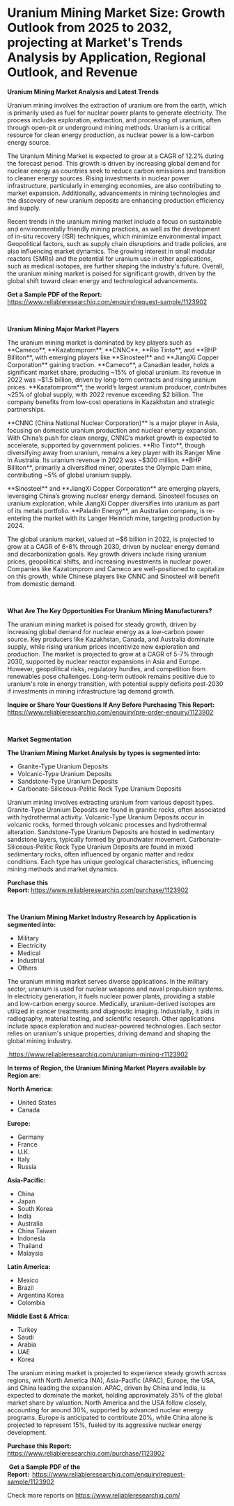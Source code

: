 <p><h1>Uranium Mining Market Size: Growth Outlook from 2025 to 2032, projecting at Market's Trends Analysis by Application, Regional Outlook, and Revenue</h1></p><p><strong>Uranium Mining Market Analysis and Latest Trends</strong></p>
<p><p>Uranium mining involves the extraction of uranium ore from the earth, which is primarily used as fuel for nuclear power plants to generate electricity. The process includes exploration, extraction, and processing of uranium, often through open-pit or underground mining methods. Uranium is a critical resource for clean energy production, as nuclear power is a low-carbon energy source.</p><p>The Uranium Mining Market is expected to grow at a CAGR of 12.2% during the forecast period. This growth is driven by increasing global demand for nuclear energy as countries seek to reduce carbon emissions and transition to cleaner energy sources. Rising investments in nuclear power infrastructure, particularly in emerging economies, are also contributing to market expansion. Additionally, advancements in mining technologies and the discovery of new uranium deposits are enhancing production efficiency and supply.</p><p>Recent trends in the uranium mining market include a focus on sustainable and environmentally friendly mining practices, as well as the development of in-situ recovery (ISR) techniques, which minimize environmental impact. Geopolitical factors, such as supply chain disruptions and trade policies, are also influencing market dynamics. The growing interest in small modular reactors (SMRs) and the potential for uranium use in other applications, such as medical isotopes, are further shaping the industry's future. Overall, the uranium mining market is poised for significant growth, driven by the global shift toward clean energy and technological advancements.</p></p>
<p><strong>Get a Sample PDF of the Report:&nbsp;</strong> <a href="https://www.reliableresearchiq.com/enquiry/request-sample/1123902?utm_campaign=973&utm_medium=2&utm_source=Github&utm_content=ia&utm_term=26012025&utm_id=uranium-mining">https://www.reliableresearchiq.com/enquiry/request-sample/1123902</a></p>
<p>&nbsp;</p>
<p><strong>Uranium Mining Major Market Players</strong></p>
<p><p>The uranium mining market is dominated by key players such as **Cameco**, **Kazatomprom**, **CNNC**, **Rio Tinto**, and **BHP Billiton**, with emerging players like **Sinosteel** and **JiangXi Copper Corporation** gaining traction. **Cameco**, a Canadian leader, holds a significant market share, producing ~15% of global uranium. Its revenue in 2022 was ~$1.5 billion, driven by long-term contracts and rising uranium prices. **Kazatomprom**, the world’s largest uranium producer, contributes ~25% of global supply, with 2022 revenue exceeding $2 billion. The company benefits from low-cost operations in Kazakhstan and strategic partnerships.</p><p>**CNNC (China National Nuclear Corporation)** is a major player in Asia, focusing on domestic uranium production and nuclear energy expansion. With China’s push for clean energy, CNNC’s market growth is expected to accelerate, supported by government policies. **Rio Tinto**, though diversifying away from uranium, remains a key player with its Ranger Mine in Australia. Its uranium revenue in 2022 was ~$300 million. **BHP Billiton**, primarily a diversified miner, operates the Olympic Dam mine, contributing ~5% of global uranium supply.</p><p>**Sinosteel** and **JiangXi Copper Corporation** are emerging players, leveraging China’s growing nuclear energy demand. Sinosteel focuses on uranium exploration, while JiangXi Copper diversifies into uranium as part of its metals portfolio. **Paladin Energy**, an Australian company, is re-entering the market with its Langer Heinrich mine, targeting production by 2024.</p><p>The global uranium market, valued at ~$6 billion in 2022, is projected to grow at a CAGR of 6-8% through 2030, driven by nuclear energy demand and decarbonization goals. Key growth drivers include rising uranium prices, geopolitical shifts, and increasing investments in nuclear power. Companies like Kazatomprom and Cameco are well-positioned to capitalize on this growth, while Chinese players like CNNC and Sinosteel will benefit from domestic demand.</p></p>
<p>&nbsp;</p>
<p><strong>What Are The Key Opportunities For Uranium Mining Manufacturers?</strong></p>
<p><p>The uranium mining market is poised for steady growth, driven by increasing global demand for nuclear energy as a low-carbon power source. Key producers like Kazakhstan, Canada, and Australia dominate supply, while rising uranium prices incentivize new exploration and production. The market is projected to grow at a CAGR of 5-7% through 2030, supported by nuclear reactor expansions in Asia and Europe. However, geopolitical risks, regulatory hurdles, and competition from renewables pose challenges. Long-term outlook remains positive due to uranium's role in energy transition, with potential supply deficits post-2030 if investments in mining infrastructure lag demand growth.</p></p>
<p><strong>Inquire or Share Your Questions If Any Before Purchasing This Report:</strong> <a href="https://www.reliableresearchiq.com/enquiry/pre-order-enquiry/1123902?utm_campaign=973&utm_medium=2&utm_source=Github&utm_content=ia&utm_term=26012025&utm_id=uranium-mining">https://www.reliableresearchiq.com/enquiry/pre-order-enquiry/1123902</a></p>
<p>&nbsp;</p>
<p><strong>Market Segmentation</strong></p>
<p><strong>The Uranium Mining Market Analysis by types is segmented into:</strong></p>
<p><ul><li>Granite-Type Uranium Deposits</li><li>Volcanic-Type Uranium Deposits</li><li>Sandstone-Type Uranium Deposits</li><li>Carbonate-Siliceous-Pelitic Rock Type Uranium Deposits</li></ul></p>
<p><p>Uranium mining involves extracting uranium from various deposit types. Granite-Type Uranium Deposits are found in granitic rocks, often associated with hydrothermal activity. Volcanic-Type Uranium Deposits occur in volcanic rocks, formed through volcanic processes and hydrothermal alteration. Sandstone-Type Uranium Deposits are hosted in sedimentary sandstone layers, typically formed by groundwater movement. Carbonate-Siliceous-Pelitic Rock Type Uranium Deposits are found in mixed sedimentary rocks, often influenced by organic matter and redox conditions. Each type has unique geological characteristics, influencing mining methods and market dynamics.</p></p>
<p><strong>Purchase this Report:&nbsp;</strong><a href="https://www.reliableresearchiq.com/purchase/1123902?utm_campaign=973&utm_medium=2&utm_source=Github&utm_content=ia&utm_term=26012025&utm_id=uranium-mining">https://www.reliableresearchiq.com/purchase/1123902</a></p>
<p>&nbsp;</p>
<p><strong>The Uranium Mining Market Industry Research by Application is segmented into:</strong></p>
<p><ul><li>Military</li><li>Electricity</li><li>Medical</li><li>Industrial</li><li>Others</li></ul></p>
<p><p>The uranium mining market serves diverse applications. In the military sector, uranium is used for nuclear weapons and naval propulsion systems. In electricity generation, it fuels nuclear power plants, providing a stable and low-carbon energy source. Medically, uranium-derived isotopes are utilized in cancer treatments and diagnostic imaging. Industrially, it aids in radiography, material testing, and scientific research. Other applications include space exploration and nuclear-powered technologies. Each sector relies on uranium's unique properties, driving demand and shaping the global mining industry.</p></p>
<p><a href="https://www.reliableresearchiq.com/uranium-mining-r1123902?utm_campaign=973&utm_medium=2&utm_source=Github&utm_content=ia&utm_term=26012025&utm_id=uranium-mining">&nbsp;https://www.reliableresearchiq.com/uranium-mining-r1123902</a></p>
<p><strong>In terms of Region, the Uranium Mining Market Players available by Region are:</strong></p>
<p>
    <p> <strong> North America: </strong>
        <ul>
            <li>United States</li>
            <li>Canada</li>
        </ul>
        </p> 
    <p> <strong> Europe: </strong>
        <ul>
            <li>Germany</li>
            <li>France</li>
            <li>U.K.</li>
            <li>Italy</li>
            <li>Russia</li>
        </ul>
        </p> 
    <p> <strong> Asia-Pacific: </strong>
        <ul>
            <li>China</li>
            <li>Japan</li>
            <li>South Korea</li>
            <li>India</li>
            <li>Australia</li>
            <li>China Taiwan</li>
            <li>Indonesia</li>
            <li>Thailand</li>
            <li>Malaysia</li>
        </ul>
        </p> 
    <p> <strong> Latin America: </strong>
        <ul>
            <li>Mexico</li>
            <li>Brazil</li>
            <li>Argentina Korea</li>
            <li>Colombia</li>
        </ul>
        </p> 
    <p> <strong> Middle East & Africa: </strong>
        <ul>
            <li>Turkey</li>
            <li>Saudi</li>
            <li>Arabia</li>
            <li>UAE</li>
            <li>Korea</li>
        </ul>
    </p>
    </p>
<p><p>The uranium mining market is projected to experience steady growth across regions, with North America (NA), Asia-Pacific (APAC), Europe, the USA, and China leading the expansion. APAC, driven by China and India, is expected to dominate the market, holding approximately 35% of the global market share by valuation. North America and the USA follow closely, accounting for around 30%, supported by advanced nuclear energy programs. Europe is anticipated to contribute 20%, while China alone is projected to represent 15%, fueled by its aggressive nuclear energy development.</p></p>
<p><strong>Purchase this Report: </strong><a href="https://www.reliableresearchiq.com/purchase/1123902?utm_campaign=973&utm_medium=2&utm_source=Github&utm_content=ia&utm_term=26012025&utm_id=uranium-mining">https://www.reliableresearchiq.com/purchase/1123902</a></p>
<p>&nbsp;<strong>Get a Sample PDF of the Report:&nbsp;&nbsp;</strong><a href="https://www.reliableresearchiq.com/enquiry/request-sample/1123902?utm_campaign=973&utm_medium=2&utm_source=Github&utm_content=ia&utm_term=26012025&utm_id=uranium-mining">https://www.reliableresearchiq.com/enquiry/request-sample/1123902</a></p>
<p><strong></strong></p>
<p>Check more reports on <a href="https://www.reliableresearchiq.com/?utm_campaign=973&utm_medium=2&utm_source=Github&utm_content=ia&utm_term=26012025&utm_id=uranium-mining">https://www.reliableresearchiq.com/</a></p>